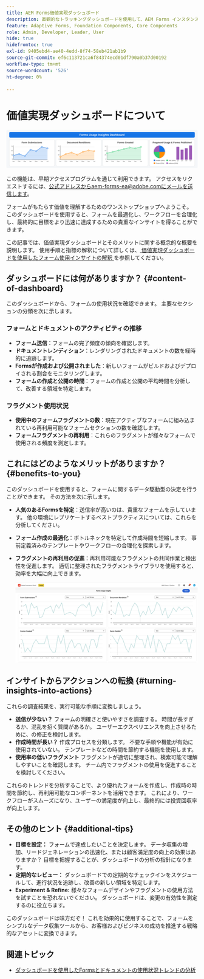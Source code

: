 ```yaml
---
title: AEM Forms価値実現ダッシュボード
description: 直観的なトラッキングダッシュボードを使用して、AEM Forms インスタンス上のフォーム送信を簡単に監視できます。
feature: Adaptive Forms, Foundation Components, Core Components
role: Admin, Developer, Leader, User
hide: true
hidefromtoc: true
exl-id: 9405ebd4-ae40-4edd-8f74-58eb421ab1b9
source-git-commit: ef6c113721ca6f84374ecd01df790a0b37d00192
workflow-type: tm+mt
source-wordcount: '526'
ht-degree: 0%

---
```


# 価値実現ダッシュボードについて

![ 価値実現ダッシュボード ](/help/edge/docs/forms/universal-editor/assets/forms-insights-banner.svg)


<span class="preview"> この機能は、早期アクセスプログラムを通じて利用できます。 アクセスをリクエストするには、公式アドレスからaem-forms-ea@adobe.comにメールを送信します。<span>


フォームがもたらす価値を理解するためのワンストップショップへようこそ。 このダッシュボードを使用すると、フォームを最適化し、ワークフローを合理化し、最終的に目標をより迅速に達成するための貴重なインサイトを得ることができます。

この記事では、価値実現ダッシュボードとそのメリットに関する概念的な概要を説明します。 使用手順と指標の解釈について詳しくは、[ 価値実現ダッシュボードを使用したフォーム使用インサイトの解釈 ](/help/forms/using-the-value-realization-dashboard.md) を参照してください。




## ダッシュボードには何がありますか？ {#content-of-dashboard}

このダッシュボードから、フォームの使用状況を確認できます。 主要なセクションの分類を次に示します。


### フォームとドキュメントのアクティビティの推移

* **フォーム送信**：フォームの完了頻度の傾向を確認します。
* **ドキュメントレンディション**：レンダリングされたドキュメントの数を経時的に追跡します。
* **Formsが作成および公開されました**：新しいフォームがビルドおよびデプロイされる割合をモニタリングします。
* **フォームの作成と公開の時間**：フォームの作成と公開の平均時間を分析して、改善する領域を特定します。

### フラグメント使用状況

* **使用中のフォームフラグメントの数**：現在アクティブなフォームに組み込まれている再利用可能なフォームセクションの数を確認します。
* **フォームフラグメントの再利用**：これらのフラグメントが様々なフォームで使用される頻度を測定します。


## これにはどのようなメリットがありますか？ {#benefits-to-you}

このダッシュボードを使用すると、フォームに関するデータ駆動型の決定を行うことができます。 その方法を次に示します。

* **人気のあるFormsを特定**：送信率が高いのは、貴重なフォームを示しています。 他の環境にレプリケートするベストプラクティスについては、これらを分析してください。
* **フォーム作成の最適化**：ボトルネックを特定して作成時間を短縮します。 事前定義済みのテンプレートやワークフローの合理化を探索します。
* **フラグメントの再利用の促進**：再利用可能なフラグメントの共同作業と検出性を促進します。 適切に整理されたフラグメントライブラリを使用すると、効率を大幅に向上できます。

  ![ 価値実現ダッシュボード ](/help/forms/assets/forms-usage-insights.png)


## インサイトからアクションへの転換 {#turning-insights-into-actions}

これらの調査結果を、実行可能な手順に変換しましょう。

* **送信が少ない？** フォームの明確さと使いやすさを調査する。 時間が長すぎるか、混乱を招く質問があるか。 ユーザーエクスペリエンスを向上させるために、の修正を検討します。
* **作成時間が長い？** 作成プロセスを分類します。 不要な手順や機能が有効に使用されていない。 テンプレートなどの時間を節約する機能を使用します。
* **使用率の低いフラグメント** フラグメントが適切に整理され、検索可能で理解しやすいことを確認します。 チーム内でフラグメントの使用を促進することを検討してください。

これらのトレンドを分析することで、より優れたフォームを作成し、作成時の時間を節約し、再利用可能なコンポーネントを活用できます。 これにより、ワークフローがスムーズになり、ユーザーの満足度が向上し、最終的には投資回収率が向上します。

## その他のヒント {#additional-tips}

* **目標を設定：** フォームで達成したいことを決定します。 データ収集の増加、リードジェネレーションの迅速化、または顧客満足度の向上の効果はありますか？ 目標を把握することが、ダッシュボードの分析の指針になります。
* **定期的なレビュー：** ダッシュボードでの定期的なチェックインをスケジュールして、進行状況を追跡し、改善の新しい領域を特定します。
* **Experiment &amp; Refine:** 様々なフォームデザインやフラグメントの使用方法を試すことを恐れないでください。 ダッシュボードは、変更の有効性を測定するのに役立ちます。

このダッシュボードは味方だぞ！ これを効果的に使用することで、フォームをシンプルなデータ収集ツールから、お客様およびビジネスの成功を推進する戦略的なアセットに変換できます。

## 関連トピック

* [ダッシュボードを使用したFormsとドキュメントの使用状況トレンドの分析](/help/forms/using-the-value-realization-dashboard.md)
